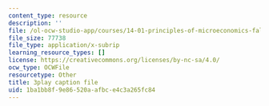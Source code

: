 ```yaml
---
content_type: resource
description: ''
file: /ol-ocw-studio-app/courses/14-01-principles-of-microeconomics-fall-2018/1ba1bb8f9e86520aafbce4c3a265fc84_ufrYzoR_4xE.vtt
file_size: 77738
file_type: application/x-subrip
learning_resource_types: []
license: https://creativecommons.org/licenses/by-nc-sa/4.0/
ocw_type: OCWFile
resourcetype: Other
title: 3play caption file
uid: 1ba1bb8f-9e86-520a-afbc-e4c3a265fc84
---
```

